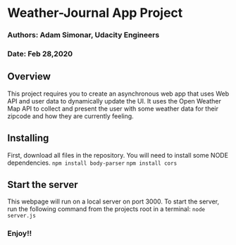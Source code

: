 # Weather-Journal App Project
### Authors: Adam Simonar, Udacity Engineers
### Date: Feb 28,2020

## Overview
This project requires you to create an asynchronous web app that uses Web API and user data to dynamically update the UI. It uses the Open Weather Map API to collect and present the user with some weather data for their zipcode and how they are currently feeling.

## Installing
First, download  all files in the repository. You will need to install some NODE dependencies.
`npm install body-parser`
`npm install cors`

## Start the server
This webpage will run on a local server on port 3000. To start the server, run the following command from the projects root in a terminal:
`node server.js`

### Enjoy!!
